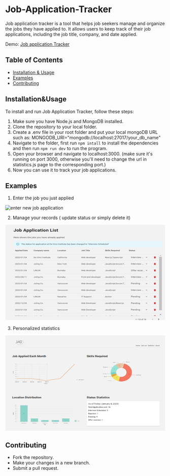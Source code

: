 # Job-Application-Tracker
Job application tracker is a tool that helps job seekers manage and organize the jobs they have applied to. It allows users to keep track of their job applications, including the job title, company, and date applied.

Demo: [Job application Tracker](https://job-application-tracker-pgl7-u86s76hbw-joling6027.vercel.app/)

## Table of Contents
- [Installation & Usage](#installationusage)
- [Examples](#examples)
- [Contributing](#contributing)

## Installation&Usage

To install and run Job Application Tracker, follow these steps:
1. Make sure you have Node.js and MongoDB installed.
2. Clone the repository to your local folder.
3. Create a .env file in your root folder and put your local mongoDB URL such as: MONGODB_URI="mongodb://localhost:27017/your_db_name"
4. Navigate to the folder, first run `npm intall` to install the dependencies and then run `npm run dev` to run the program.
5. Open your browser and navigate to localhost:3000. (make sure it's running on port 3000, otherwise you'll need to change the url in statistics.js page to the corresponding port.)
6. Now you can use it to track your job applications.

## Examples

1. Enter the job you just applied
<img src="https://github.com/joling6027/Job-Application-Tracker/blob/main/JAT_index.JPG" alt="enter new job application" style="height: 300px; width:550px;"/>

2. Manage your records ( update status or simply delete it)
<img src="https://github.com/joling6027/Job-Application-Tracker/blob/main/public/JAT_joblist.JPG" alt="job list" style="height: 300px; width:550px;"/>

3. Personalized statistics
<img src="https://github.com/joling6027/Job-Application-Tracker/blob/main/public/JAT_statistics.JPG" alt="job list" style="height: 300px; width:550px;"/>

## Contributing

- Fork the repository.
- Make your changes in a new branch.
- Submit a pull request.

